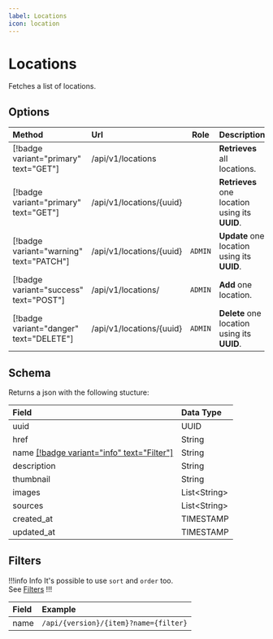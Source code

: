 ```yaml
---
label: Locations
icon: location
---
```


# Locations

Fetches a list of locations.

## Options

| Method                                  | Url                        |  Role   | Description                                    |
| :-------------------------------------- | :------------------------- | :-----: | :--------------------------------------------- |
| [!badge variant="primary" text="GET"]   | /api/v1/locations          |         | **Retrieves** all locations.                   |
| [!badge variant="primary" text="GET"]   | /api/v1/locations/\{uuid\} |         | **Retrieves** one location using its **UUID**. |
| [!badge variant="warning" text="PATCH"] | /api/v1/locations/\{uuid\} | `ADMIN` | **Update** one location using its **UUID**.    |
| [!badge variant="success" text="POST"]  | /api/v1/locations/         | `ADMIN` | **Add** one location.                          |
| [!badge variant="danger" text="DELETE"] | /api/v1/locations/\{uuid\} | `ADMIN` | **Delete** one location using its **UUID**.    |

## Schema

Returns a json with the following stucture:

| Field                                                  | Data Type      |
| :----------------------------------------------------- | :------------- |
| uuid                                                   | UUID           |
| href                                                   | String         |
| name [[!badge variant="info" text="Filter"]](#filters) | String         |
| description                                            | String         |
| thumbnail                                              | String         |
| images                                                 | List\<String\> |
| sources                                                | List\<String\> |
| created_at                                             | TIMESTAMP      |
| updated_at                                             | TIMESTAMP      |

## Filters

!!!info Info
It's possible to use `sort` and `order` too. \
See [Filters](../Guides/Filters.md)
!!!

| Field | Example                               |
| :---- | :------------------------------------ |
| name  | `/api/{version}/{item}?name={filter}` |
